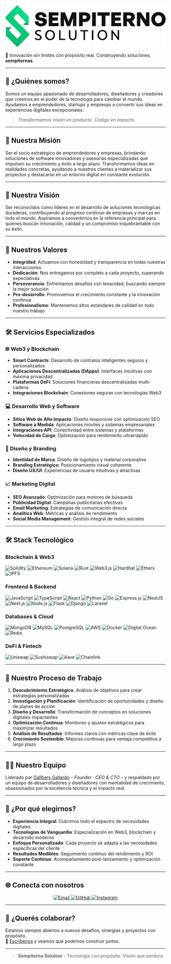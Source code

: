 ![Sempiterno Solution](./assets/logotipo_ss.png)

🚀 Innovación sin límites con propósito real. Construyendo soluciones **sempiternas**.
<!-- **🚀 Innovación digital sin límites. Creamos tecnología que trasciende.** -->

---

## 🧠 ¿Quiénes somos?

Somos un equipo apasionado de desarrolladores, diseñadores y creadores que creemos en el poder de la tecnología para cambiar el mundo. Ayudamos a emprendedores, startups y empresas a convertir sus ideas en experiencias digitales excepcionales.

> *Transformamos visión en producto. Código en impacto.*

---

## 🎯 Nuestra Misión

Ser el socio estratégico de emprendedores y empresas, brindando soluciones de software innovadoras y asesorías especializadas que impulsen su crecimiento y éxito a largo plazo. Transformamos ideas en realidades concretas, ayudando a nuestros clientes a materializar sus proyectos y destacarse en un entorno digital en constante evolución.

---

## 🔮 Nuestra Visión

Ser reconocidos como líderes en el desarrollo de soluciones tecnológicas duraderas, contribuyendo al progreso continuo de empresas y marcas en todo el mundo. Aspiramos a convertirnos en la referencia principal para quienes buscan innovación, calidad y un compromiso inquebrantable con su éxito.

---

## 💎 Nuestros Valores

- **Integridad**: Actuamos con honestidad y transparencia en todas nuestras interacciones
- **Dedicación**: Nos entregamos por completo a cada proyecto, superando expectativas
- **Perseverancia**: Enfrentamos desafíos con tenacidad, buscando siempre la mejor solución
- **Pro-desarrollo**: Promovemos el crecimiento constante y la innovación continua
- **Profesionalismo**: Mantenemos altos estándares de calidad en todo nuestro trabajo

---

## 🛠️ Servicios Especializados

### 🌐 **Web3 y Blockchain**
- **Smart Contracts**: Desarrollo de contratos inteligentes seguros y personalizados
- **Aplicaciones Descentralizadas (DApps)**: Interfaces intuitivas con máxima privacidad
- **Plataformas DeFi**: Soluciones financieras descentralizadas multi-cadena
- **Integraciones Blockchain**: Conexiones seguras con tecnologías Web3

### 💻 **Desarrollo Web y Software**
- **Sitios Web de Alto Impacto**: Diseño responsive con optimización SEO
- **Software a Medida**: Aplicaciones móviles y sistemas empresariales
- **Integraciones API**: Conectividad entre sistemas y plataformas
- **Velocidad de Carga**: Optimización para rendimiento ultrarrápido

### 🎨 **Diseño y Branding**
- **Identidad de Marca**: Diseño de logotipos y material corporativo
- **Branding Estratégico**: Posicionamiento visual coherente
- **Diseño UX/UI**: Experiencias de usuario intuitivas y atractivas

### 📈 **Marketing Digital**
- **SEO Avanzado**: Optimización para motores de búsqueda
- **Publicidad Digital**: Campañas publicitarias efectivas
- **Email Marketing**: Estrategias de comunicación directa
- **Analítica Web**: Métricas y análisis de rendimiento
- **Social Media Management**: Gestión integral de redes sociales

---

## 🛠️ **Stack Tecnológico**

### **Blockchain & Web3**
![Solidity](https://img.shields.io/badge/Solidity-%23363636.svg?style=for-the-badge&logo=solidity&logoColor=white)
![Ethereum](https://img.shields.io/badge/Ethereum-3C3C3D?style=for-the-badge&logo=ethereum&logoColor=white)
![Solana](https://img.shields.io/badge/Solana-9945FF?style=for-the-badge&logo=solana&logoColor=white)
![Rust](https://img.shields.io/badge/Rust-000000?style=for-the-badge&logo=rust&logoColor=white)
![Web3.js](https://img.shields.io/badge/Web3js-F16822?style=for-the-badge&logo=web3dotjs&logoColor=white)
![Hardhat](https://img.shields.io/badge/Hardhat-FF6B6B?style=for-the-badge&logo=javascript&logoColor=white)
![Ethers](https://img.shields.io/badge/Ethers-000000?style=for-the-badge&logo=javascript&logoColor=white)
![IPFS](https://img.shields.io/badge/IPFS-65C2CB?style=for-the-badge&logo=javascript&logoColor=white)

### **Frontend & Backend**
![JavaScript](https://img.shields.io/badge/JavaScript-F7DF1E?style=for-the-badge&logo=javascript&logoColor=black)
![TypeScript](https://img.shields.io/badge/TypeScript-007ACC?style=for-the-badge&logo=typescript&logoColor=white)
![React](https://img.shields.io/badge/React-20232a?style=for-the-badge&logo=react&logoColor=61DAFB)
![Python](https://img.shields.io/badge/Python-3670A0?style=for-the-badge&logo=python&logoColor=ffdd54)
![Go](https://img.shields.io/badge/Go-00ADD8?style=for-the-badge&logo=go&logoColor=white)
![Express.js](https://img.shields.io/badge/Express-404d59?style=for-the-badge&logo=express&logoColor=white)
![NestJS](https://img.shields.io/badge/NestJS-E0234E?style=for-the-badge&logo=nestjs&logoColor=white)
![Next.js](https://img.shields.io/badge/Nextjs-000000?style=for-the-badge&logo=nextdotjs&logoColor=white)
![Node.js](https://img.shields.io/badge/Nodejs-339933?style=for-the-badge&logo=nodedotjs&logoColor=white)
![Flask](https://img.shields.io/badge/Flask-000000?style=for-the-badge&logo=flask&logoColor=white)
![Django](https://img.shields.io/badge/Django-092E20?style=for-the-badge&logo=django&logoColor=white)
![Laravel](https://img.shields.io/badge/Laravel-FF2D20?style=for-the-badge&logo=laravel&logoColor=white)

### **Databases & Cloud**
![MongoDB](https://img.shields.io/badge/MongoDB-4ea94b?style=for-the-badge&logo=mongodb&logoColor=white)
![MySQL](https://img.shields.io/badge/MySQL-4479A1?style=for-the-badge&logo=mysql&logoColor=white)
![PostgreSQL](https://img.shields.io/badge/PostgreSQL-316192?style=for-the-badge&logo=postgresql&logoColor=white)
![AWS](https://img.shields.io/badge/AWS-FF9900?style=for-the-badge&logo=amazonaws&logoColor=white)
![Docker](https://img.shields.io/badge/Docker-0db7ed?style=for-the-badge&logo=docker&logoColor=white)
![Digital Ocean](https://img.shields.io/badge/DigitalOcean-0080FF?style=for-the-badge&logo=digitalocean&logoColor=white)
![Redis](https://img.shields.io/badge/Redis-DC382D?style=for-the-badge&logo=redis&logoColor=white)

### **DeFi & Fintech**
![Uniswap](https://img.shields.io/badge/Uniswap-FF007A?style=for-the-badge&logo=javascript&logoColor=white)
![Sushiswap](https://img.shields.io/badge/Sushiswap-0E0E0E?style=for-the-badge&logo=javascript&logoColor=white)
![Aave](https://img.shields.io/badge/Aave-2EBAC6?style=for-the-badge&logo=javascript&logoColor=white)
![Chainlink](https://img.shields.io/badge/Chainlink-375BD2?style=for-the-badge&logo=javascript&logoColor=white)

---

## 🔄 Nuestro Proceso de Trabajo

1. **Descubrimiento Estratégico**: Análisis de objetivos para crear estrategias personalizadas
2. **Investigación y Planificación**: Identificación de oportunidades y diseño de planes de acción
3. **Diseño y Desarrollo**: Transformación de conceptos en soluciones digitales impactantes
4. **Optimización Continua**: Monitoreo y ajustes estratégicos para maximizar resultados
5. **Análisis de Resultados**: Informes claros con métricas clave de éxito
6. **Crecimiento Sostenible**: Mejoras continuas para ventaja competitiva a largo plazo

---

## 🧑‍💻 Nuestro Equipo

Liderado por [Gallbers Gallardo](https://github.com/gagzu) – *Founder · CEO & CTO* – y respaldado por un equipo de desarrolladores y diseñadores con mentalidad de crecimiento, obsesionados por la excelencia técnica y el impacto real.

---

## 🌟 ¿Por qué elegirnos?

- **Experiencia Integral**: Cubrimos todo el espectro de necesidades digitales
- **Tecnologías de Vanguardia**: Especialización en Web3, blockchain y desarrollo moderno
- **Enfoque Personalizado**: Cada proyecto se adapta a las necesidades específicas del cliente
- **Resultados Medibles**: Seguimiento continuo del rendimiento y ROI
- **Soporte Continuo**: Acompañamiento post-lanzamiento y optimización constante

---

## 🌐 **Conecta con nosotros**

<div align="center">
  <a href="mailto:hi@sempiternosolution.com" target="_blank">
    <img src="https://img.shields.io/badge/Email-D14836?style=for-the-badge&logo=gmail&logoColor=white" alt="Email" />
  </a>
  <a href="https://github.com/sempiterno-solution" target="_blank">
    <img src="https://img.shields.io/badge/GitHub-100000?style=for-the-badge&logo=github&logoColor=white" alt="GitHub" />
  </a>
  <a href="https://www.instagram.com/sempiterno.solution" target="_blank">
    <img src="https://img.shields.io/badge/Instagram-E4405F?style=for-the-badge&logo=instagram&logoColor=white" alt="Instagram" />
  </a>
</div>

---

## 🧭 ¿Querés colaborar?

Estamos siempre abiertos a nuevos desafíos, sinergias y proyectos con propósito.  
💬 [Escribenos](mailto:hi@sempiternosolution.com) y veamos qué podemos construir juntos.

---

> **Sempiterno Solution** – Tecnología con propósito. Visión que perdura.
